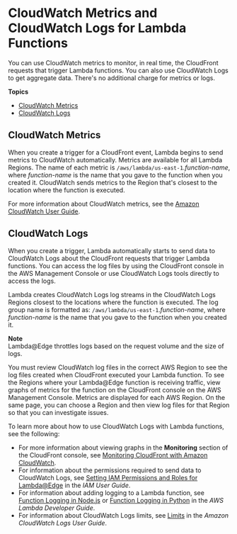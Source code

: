 # CloudWatch Metrics and CloudWatch Logs for Lambda Functions<a name="lambda-cloudwatch-metrics-logging"></a>

You can use CloudWatch metrics to monitor, in real time, the CloudFront requests that trigger Lambda functions\. You can also use CloudWatch Logs to get aggregate data\. There's no additional charge for metrics or logs\.

**Topics**
+ [CloudWatch Metrics](#lambda-cloudwatch-metrics)
+ [CloudWatch Logs](#lambda-cloudwatch-logs)

## CloudWatch Metrics<a name="lambda-cloudwatch-metrics"></a>

When you create a trigger for a CloudFront event, Lambda begins to send metrics to CloudWatch automatically\. Metrics are available for all Lambda Regions\. The name of each metric is `/aws/lambda/us-east-1`\.*function\-name*, where *function\-name* is the name that you gave to the function when you created it\. CloudWatch sends metrics to the Region that's closest to the location where the function is executed\.

For more information about CloudWatch metrics, see the [Amazon CloudWatch User Guide](https://docs.aws.amazon.com/AmazonCloudWatch/latest/monitoring/)\.

## CloudWatch Logs<a name="lambda-cloudwatch-logs"></a>

When you create a trigger, Lambda automatically starts to send data to CloudWatch Logs about the CloudFront requests that trigger Lambda functions\. You can access the log files by using the CloudFront console in the AWS Management Console or use CloudWatch Logs tools directly to access the logs\.

Lambda creates CloudWatch Logs log streams in the CloudWatch Logs Regions closest to the locations where the function is executed\. The log group name is formatted as: `/aws/lambda/us-east-1`\.*function\-name*, where *function\-name* is the name that you gave to the function when you created it\. 

**Note**  
Lambda@Edge throttles logs based on the request volume and the size of logs\.

You must review CloudWatch log files in the correct AWS Region to see the log files created when CloudFront executed your Lambda function\. To see the Regions where your Lambda@Edge function is receiving traffic, view graphs of metrics for the function on the CloudFront console on the AWS Management Console\. Metrics are displayed for each AWS Region\. On the same page, you can choose a Region and then view log files for that Region so that you can investigate issues\. 

To learn more about how to use CloudWatch Logs with Lambda functions, see the following:
+ For more information about viewing graphs in the **Monitoring** section of the CloudFront console, see [Monitoring CloudFront with Amazon CloudWatch](monitoring-using-cloudwatch.md)\.
+ For information about the permissions required to send data to CloudWatch Logs, see [Setting IAM Permissions and Roles for Lambda@Edge](https://docs.aws.amazon.com/lambda/latest/dg/lambda-edge.html#lambda-edge-permissions) in the *IAM User Guide*\.
+ For information about adding logging to a Lambda function, see [Function Logging in Node\.js](https://docs.aws.amazon.com/lambda/latest/dg/nodejs-prog-model-logging.html) or [Function Logging in Python](https://docs.aws.amazon.com/lambda/latest/dg/python-logging.html) in the *AWS Lambda Developer Guide*\. 
+ For information about CloudWatch Logs limits, see [Limits](https://docs.aws.amazon.com/AmazonCloudWatch/latest/logs/cloudwatch_limits_cwl.html) in the *Amazon CloudWatch Logs User Guide*\.